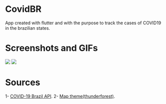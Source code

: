 # CovidBR

App created with flutter and with the purpose to track the cases of COVID19 in the brazilian states.

# Screenshots and GIFs

![](https://media0.giphy.com/media/WtIlPKlbDRksEJw1s4/giphy.gif)
![](https://media2.giphy.com/media/Y1Mha91eWZV6pVthWE/giphy.gif)

# Sources

1- [COVID-19 Brazil API](https://covid19-brazil-api.now.sh/).
2- [Map theme(thunderforest)](https://covid19-brazil-api.now.sh/).
